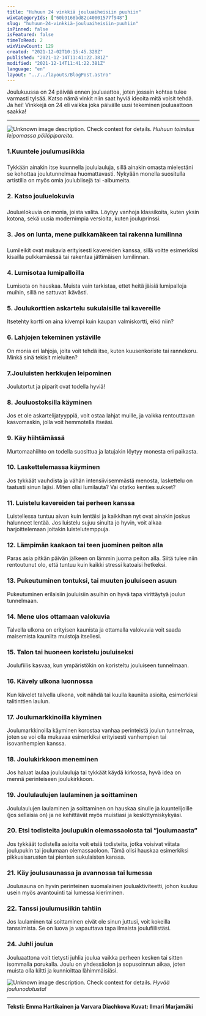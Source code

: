 ```yaml
---
title: "Huhuun 24 vinkkiä jouluaiheisiin puuhiin"
wixCategoryIds: ["60b9168bd82c40001577f948"]
slug: "huhuun-24-vinkkiä-jouluaiheisiin-puuhiin"
isPinned: false
isFeatured: false
timeToRead: 2
wixViewCount: 129
created: "2021-12-02T10:15:45.328Z"
published: "2021-12-14T11:41:22.381Z"
modified: "2021-12-14T11:41:22.381Z"
language: "en"
layout: "../../layouts/BlogPost.astro"
---
```


Joulukuussa on 24 päivää ennen jouluaattoa, joten jossain kohtaa tulee varmasti tylsää. Katso nämä vinkit niin saat hyviä ideoita mitä voisit tehdä. Ja hei! Vinkkejä on 24 eli vaikka joka päivälle uusi tekeminen jouluaattoon saakka!

---


![Unknown image description. Check context for details.](https://static.wixstatic.com/media/abd5f5_32c1966b76234dc7aa7c9dabb014cad3~mv2.jpg) <!-- Original name: emma_joulu_2.jpg -->
*Huhuun toimitus leipomassa pöllöpipareita.*


### 1.Kuuntele joulumusiikkia
### 
Tykkään ainakin itse kuunnella joululauluja, sillä ainakin omasta mielestäni se kohottaa joulutunnelmaa huomattavasti. Nykyään monella suositulla artistilla on myös omia joulubiisejä tai -albumeita.

### 2. Katso jouluelokuvia
### 
Jouluelokuvia on monia, joista valita. Löytyy vanhoja klassikoita, kuten yksin kotona, sekä uusia modernimpia versioita, kuten jouluprinssi.

### 3. Jos on lunta, mene pulkkamäkeen tai rakenna lumilinna
### 
Lumileikit ovat mukavia erityisesti kavereiden kanssa, sillä voitte esimerkiksi kisailla pulkkamäessä tai rakentaa jättimäisen lumilinnan.

### 4. Lumisotaa lumipalloilla

Lumisota on hauskaa. Muista vain tarkistaa, ettet heitä jäisiä lumipalloja muihin, sillä ne sattuvat ikävästi.

### 5. Joulukorttien askartelu sukulaisille tai kavereille

Itsetehty kortti on aina kivempi kuin kaupan valmiskortti, eikö niin?

### 6. Lahjojen tekeminen ystäville 

On monia eri lahjoja, joita voit tehdä itse, kuten kuusenkoriste tai rannekoru. Minkä sinä tekisit mieluiten?

### 7.Jouluisten herkkujen leipominen

Joulutortut ja piparit ovat todella hyviä!

### 8. Jouluostoksilla käyminen

Jos et ole askartelijatyyppiä, voit ostaa lahjat muille, ja vaikka rentouttavan kasvomaskin, jolla voit hemmotella itseäsi.

### 9. Käy hiihtämässä

Murtomaahiihto on todella suosittua ja latujakin löytyy monesta eri paikasta.

### 10. Laskettelemassa käyminen

Jos tykkäät vauhdista ja vähän intensiivisemmästä menosta, laskettelu on taatusti sinun lajisi. Miten olisi lumilauta? Vai otatko kenties sukset?

### 11. Luistelu kavereiden tai perheen kanssa

Luistellessa tuntuu aivan kuin lentäisi ja kaikkihan nyt ovat ainakin joskus halunneet lentää. Jos luistelu sujuu sinulta jo hyvin, voit alkaa harjoittelemaan joitakin luistelutemppuja.

### 12. Lämpimän kaakaon tai teen juominen peiton alla

Paras asia pitkän päivän jälkeen on lämmin juoma peiton alla. Siitä tulee niin rentoutunut olo, että tuntuu kuin kaikki stressi katoaisi hetkeksi.

### 13. Pukeutuminen tontuksi, tai muuten jouluiseen asuun

Pukeutuminen erilaisiin jouluisiin asuihin on hyvä tapa virittäytyä joulun tunnelmaan.

### 14. Mene ulos ottamaan valokuvia

Talvella ulkona on erityisen kaunista ja ottamalla valokuvia voit saada maisemista kauniita muistoja itsellesi.

### 15. Talon tai huoneen koristelu jouluiseksi

Joulufiilis kasvaa, kun ympäristökin on koristeltu jouluiseen tunnelmaan.

### 16. Kävely ulkona luonnossa

Kun kävelet talvella ulkona, voit nähdä tai kuulla kauniita asioita, esimerkiksi talitinttien laulun.

### 17. Joulumarkkinoilla käyminen

Joulumarkkinoilla käyminen korostaa vanhaa perinteistä joulun tunnelmaa, joten se voi olla mukavaa esimerkiksi erityisesti vanhempien tai isovanhempien kanssa.

### 18. Joulukirkkoon meneminen

Jos haluat laulaa joululauluja tai tykkäät käydä kirkossa, hyvä idea on mennä perinteiseen joulukirkkoon.

### 19. Joululaulujen laulaminen ja soittaminen

Joululaulujen laulaminen ja soittaminen on hauskaa sinulle ja kuuntelijoille (jos sellaisia on) ja ne kehittävät myös muistiasi ja keskittymiskykyäsi.

### 20. Etsi todisteita joulupukin olemassaolosta tai ”joulumaasta”

Jos tykkäät todistella asioita voit etsiä todisteita, jotka voisivat viitata joulupukin tai joulumaan olemassaoloon. Tämä olisi hauskaa esimerkiksi pikkusisarusten tai pienten sukulaisten kanssa.

### 21. Käy joulusaunassa ja avannossa tai lumessa

Joulusauna on hyvin perinteinen suomalainen jouluaktiviteetti, johon kuuluu usein myös avantouinti tai lumessa kieriminen.

### 22. Tanssi joulumusiikin tahtiin

Jos laulaminen tai soittaminen eivät ole sinun juttusi, voit kokeilla tanssimista. Se on luova ja vapauttava tapa ilmaista joulufiilistäsi.

### 24. Juhli joulua

Jouluaattona voit tietysti juhlia joulua vaikka perheen kesken tai sitten isommalla porukalla. Joulu on yhdessäolon ja sopusoinnun aikaa, joten muista olla kiltti ja kunnioittaa lähimmäisiäsi.


![Unknown image description. Check context for details.](https://static.wixstatic.com/media/abd5f5_adbbda7a77664d388eb488ba9fdcff72~mv2.jpg) <!-- Original name: emma_joulu_3.jpg -->
*Hyvää joulunodotusta!*


---


**Teksti: Emma Hartikainen ja Varvara Diachkova**
**Kuvat: Ilmari Marjamäki**


